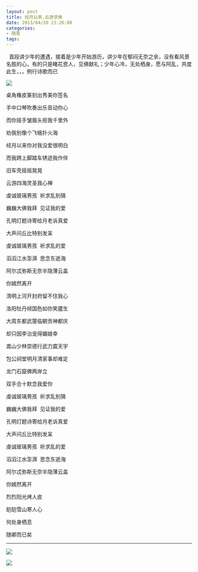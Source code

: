 ```yaml
---
layout: post
title: 经月以来,云游求佛
date: 2013/04/20 23:26:00
categories: 
- 随笔
tags: 
---
```


  首段讲少年的遭遇，接着是少年开始游历，讲少年在郁闷无奈之余，没有看风景名胜的心，有的只是睹花思人，见佛献礼；少年心冷，无处栖身，愿与阿乱，共度此生，，，例行诗歌而已

![][1] 

桌角橡皮篆刻出秀美你签名

手中口琴吹奏出乐音动你心

而你摇手皱眉头拒我千里外

劝我别像个飞蛾扑火海

经月以来你对我没爱很明白

而我跨上脚踏车锈迹我作伴

旧车壳摇摇晃晃

云游四海灵圣我心禅

虔诚玻璃男孩  祈求乱别猜

巍巍大佛我拜  见证我的爱

孔明灯题诗寄给月老诉真爱

大声问丘比特别发呆

虔诚玻璃男孩  祈求乱的爱

滔滔江水澎湃  思念东逝海

阿尔忒弥斯无奈半隐薄云盖

你嫣然离开

清明上河开封府留不住我心

洛阳牡丹倾国色如你笑靥生

大周东都武曌临朝贡神都庆

却只因李治宠得媚娘幸

嵩山少林崇德行武力震天宇

包公祠堂明月清家事却难定

龙门石窟佛两岸立

双手合十默念我爱你

虔诚玻璃男孩  祈求乱别猜

巍巍大佛我拜  见证我的爱

孔明灯题诗寄给月老诉真爱

大声问丘比特别发呆

虔诚玻璃男孩  祈求乱的爱

滔滔江水澎湃  思念东逝海

阿尔忒弥斯无奈半隐薄云盖

你嫣然离开

烈烈阳光烤人皮

皑皑雪山寒人心

何处身栖息

随卿而已矣

----------

![][2]

![][3]

[1]: https://ww3.sinaimg.cn/large/006tNc79gw1f51041efnyj30k00drq4h

[2]: https://ww2.sinaimg.cn/large/006tNc79gw1f5104aff5vj30cg0f076o

[3]: https://ww2.sinaimg.cn/large/006tNc79gw1f5104tfz2hj30cq0f0tbi
